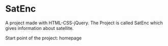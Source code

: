 # SatEnc

A project made with HTML-CSS-jQuery. The Project is called SatEnc which gives information about satellite.

Start point of the project: homepage
